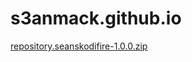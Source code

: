 # s3anmack.github.io

<a href="repository.seanskodifire-1.0.0.zip">repository.seanskodifire-1.0.0.zip</a>
